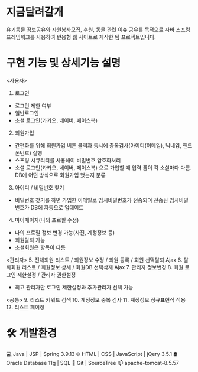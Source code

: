 # 지금달려갈개
유기동물 정보공유와 자원봉사모집, 후원, 동물 관련 이슈 공유를 목적으로 자바 스프링 프레임워크를 사용하여 반응형 웹 사이트로 제작한 팀 프로젝트입니다.

# 구현 기능 및 상세기능 설명
<사용자>
1. 로그인
 - 로그인 제한 여부
 - 일반로그인
 - 소셜 로그인(카카오, 네이버, 페이스북)
2. 회원가입
 - 간편화를 위해 회원가입 버튼 클릭과 동시에 중복검사(아이디(이메일), 닉네임, 핸드폰번호) 실행
 - 스프링 시큐리티를 사용해여 비밀번호 암호화처리
 - 소셜 로그인(카카오, 네이버, 페이스북) 으로 가입할 때 입력 폼이 각 소셜마다 다름. DB에 어떤 방식으로 회원가입 했는지 분류
3. 아이디 / 비밀번호 찾기
 - 비밀번호 찾기를 하면 가입한 이메일로 임시비밀번호가 전송되며 전송된 임시비밀번호가 DB에 자동으로 업데이트
4. 마이페이지(나의 프로필 수정)
 - 나의 프로필 정보 변경 가능(사진, 계정정보 등)
 - 회원탈퇴 가능
 - 소셜회원은 항목이 다름

<관리자>
5. 전체회원 리스트 / 회원정보 수정 / 회원 등록 / 회원 선택탈퇴 Ajax
6. 탈퇴회원 리스트 / 회원정보 상세 / 회원DB 선택삭제 Ajax
7. 관리자 정보변경
8. 회원 로그인 제한설정 / 관리자 권한설정
- 최고 관리자만 로그인 제한설정과 추가관리자 선택 가능

<공통>
9. 리스트 키워드 검색
10. 계정정보 중복 검사
11. 계정정보 정규표현식 적용
12. 리스트 페이징

# 🛠 개발환경
💻 Java | JSP | Spring 3.9.13 
🌐 HTML | CSS | JavaScript | jQery 3.5.1 
🛢 Oracle Database 11g | SQL 
🔧 Git | SourceTree 
📫 apache-tomcat-8.5.57 
